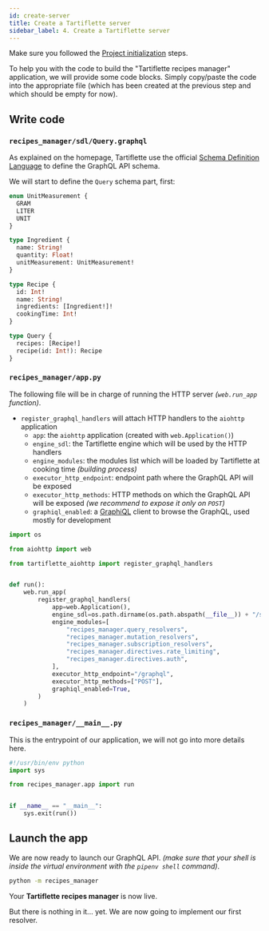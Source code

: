 ```yaml
---
id: create-server
title: Create a Tartiflette server
sidebar_label: 4. Create a Tartiflette server
---
```


Make sure you followed the [Project initialization](./install-tartiflette.md) steps.

To help you with the code to build the "Tartiflette recipes manager" application, we will provide some code blocks. Simply copy/paste the code into the appropriate file (which has been created at the previous step and which should be empty for now).

## Write code

### `recipes_manager/sdl/Query.graphql`

As explained on the homepage, Tartiflette use the official [Schema Definition Language](https://graphql.org/learn/schema/) to define the GraphQL API schema.

We will start to define the `Query` schema part, first:
```graphql
enum UnitMeasurement {
  GRAM
  LITER
  UNIT
}

type Ingredient {
  name: String!
  quantity: Float!
  unitMeasurement: UnitMeasurement!
}

type Recipe {
  id: Int!
  name: String!
  ingredients: [Ingredient!]!
  cookingTime: Int!
}

type Query {
  recipes: [Recipe!]
  recipe(id: Int!): Recipe
}
```

### `recipes_manager/app.py`

The following file will be in charge of running the HTTP server _(`web.run_app` function)_.

* `register_graphql_handlers` will attach HTTP handlers to the `aiohttp` application
  * `app`: the `aiohttp` application (created with `web.Application()`)
  * `engine_sdl`: the Tartiflette engine which will be used by the HTTP handlers
  * `engine_modules`: the modules list which will be loaded by Tartiflette at cooking time _(building process)_
  * `executor_http_endpoint`: endpoint path where the GraphQL API will be exposed
  * `executor_http_methods`: HTTP methods on which the GraphQL API will be exposed _(we recommend to expose it only on `POST`)_
  * `graphiql_enabled`: a [GraphiQL](https://github.com/graphql/graphiql) client to browse the GraphQL, used mostly for development

```python
import os

from aiohttp import web

from tartiflette_aiohttp import register_graphql_handlers


def run():
    web.run_app(
        register_graphql_handlers(
            app=web.Application(),
            engine_sdl=os.path.dirname(os.path.abspath(__file__)) + "/sdl",
            engine_modules=[
                "recipes_manager.query_resolvers",
                "recipes_manager.mutation_resolvers",
                "recipes_manager.subscription_resolvers",
                "recipes_manager.directives.rate_limiting",
                "recipes_manager.directives.auth",
            ],
            executor_http_endpoint="/graphql",
            executor_http_methods=["POST"],
            graphiql_enabled=True,
        )
    )
```

### `recipes_manager/__main__.py`

This is the entrypoint of our application, we will not go into more details here.

```python
#!/usr/bin/env python
import sys

from recipes_manager.app import run


if __name__ == "__main__":
    sys.exit(run())
```

## Launch the app

We are now ready to launch our GraphQL API. _(make sure that your shell is inside the virtual environment with the `pipenv shell` command)_.

```bash
python -m recipes_manager
```

Your **Tartiflette recipes manager** is now live.

But there is nothing in it... yet. We are now going to implement our first resolver.
